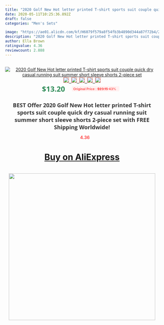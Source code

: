 ```yaml
---
title: "2020 Golf New Hot letter printed T-shirt sports suit couple quick dry casual running suit summer short sleeve shorts 2-piece set"
date: 2020-05-11T10:25:36.892Z
draft: false
categories: "Men's Sets"

image: "https://ae01.alicdn.com/kf/H6079f579a8f54fb3b4890d344a87f72b4/2020-Golf-New-Hot-letter-printed-T-shirt-sports-suit-couple-quick-dry-casual-running-suit.jpg"
description: "2020 Golf New Hot letter printed T-shirt sports suit couple quick dry casual running suit summer short sleeve shorts 2-piece set"
author: Ella Brown
ratingvalue: 4.36
reviewcount: 2.888
---
```

<br>
<div style="text-align: center;">
<a href="https://s.click.aliexpress.com/e/_AXjldb" target="_blank" rel="nofollow noopener noreferrer"><img alt="2020 Golf New Hot letter printed T-shirt sports suit couple quick dry casual running suit summer short sleeve shorts 2-piece set" class="magnifier-image" src="https://ae01.alicdn.com/kf/H6079f579a8f54fb3b4890d344a87f72b4/2020-Golf-New-Hot-letter-printed-T-shirt-sports-suit-couple-quick-dry-casual-running-suit.jpg_640x640.jpg">
<br>
<img style="border:1px solid salmon" src="https://ae01.alicdn.com/kf/H6079f579a8f54fb3b4890d344a87f72b4/2020-Golf-New-Hot-letter-printed-T-shirt-sports-suit-couple-quick-dry-casual-running-suit.jpg_120x120.jpg">&nbsp;&nbsp;<img style="border:1px solid salmon" src="https://ae01.alicdn.com/kf/H0c0166a4ba344e588f4858991b3683a8J/2020-Golf-New-Hot-letter-printed-T-shirt-sports-suit-couple-quick-dry-casual-running-suit.jpg_120x120.jpg">&nbsp;&nbsp;<img style="border:1px solid salmon" src="https://ae01.alicdn.com/kf/H1fae415bdf4747849a9734d6b6de1ef0e/2020-Golf-New-Hot-letter-printed-T-shirt-sports-suit-couple-quick-dry-casual-running-suit.jpg_120x120.jpg">&nbsp;&nbsp;<img style="border:1px solid salmon" src="https://ae01.alicdn.com/kf/H10858be532274780811a02efeada9155K/2020-Golf-New-Hot-letter-printed-T-shirt-sports-suit-couple-quick-dry-casual-running-suit.jpg_120x120.jpg">&nbsp;&nbsp;<img style="border:1px solid salmon" src="https://ae01.alicdn.com/kf/Hc323cfe1fd6e43d8a2d1d6f34d65d7a0u/2020-Golf-New-Hot-letter-printed-T-shirt-sports-suit-couple-quick-dry-casual-running-suit.jpg_120x120.jpg"></a></div><br0>
<div style="text-align: center;"><span style="background-color: white; border: 0px; box-sizing: border-box; color: seagreen; display: inline-block; font-family: &quot;open sans&quot; , &quot;arial&quot; , &quot;helvetica&quot; , sans-serif , &quot;heiti&quot;; font-size: 24px; font-stretch: inherit; font-weight: 700; line-height: inherit; margin: 0px 10px 0px 0px; padding: 0px; vertical-align: middle;">$13.20 </span>
<span style="background: rgb(255 , 241 , 241); border-radius: 3px; border: 0px; box-sizing: border-box; color: #ff4747; display: inline-block; font-family: inherit; font-size: 12px; font-stretch: inherit; font-style: inherit; font-variant: inherit; font-weight: 600; line-height: inherit; margin: 0px; padding: 2px 5px; transform: scale(0.9); vertical-align: middle;">Original Price : <b style="text-decoration: line-through;">$23.15 </b> 43%&nbsp;&nbsp;</span></div>
<h1 style="color: #333333; display: inline-block; font-family: &quot;open sans&quot; , &quot;arial&quot; , &quot;helvetica&quot; , sans-serif , &quot;heiti&quot;; font-size: 18px; font-stretch: inherit; font-weight: 700; text-align: center;">BEST Offer 2020 Golf New Hot letter printed T-shirt sports suit couple quick dry casual running suit summer short sleeve shorts 2-piece set with FREE Shipping Worldwide!</h1>
<div style="color: #ff4747; text-align: center;">
<img src="https://4.bp.blogspot.com/-M0ZcTcb-5uY/XleCXlxnR4I/AAAAAAAAAEc/OrjgMkXV1oMQFaCRZj5HQwOCBcu3w1FegCPcBGAYYCw/s1600/star.png" style="height: 15px;">&nbsp;<b>4.36</b></div>
<div class="button_cont" align="center"><a class="buynow_a" href="https://s.click.aliexpress.com/e/_AXjldb" target="_blank" rel="nofollow noopener noreferrer"><H1>Buy on AliExpress</H1></a></div><br>
<div class="separator" style="clear: both; text-align: center;">
<img src="https://lh3.googleusercontent.com/-pTy5HemUv9M/XlePHvY0dAI/AAAAAAAAAE4/0nX5iRUoIWY8eMW9Dpxeirr157OZliDIgCLcBGAsYHQ/s1600/badge.gif" width="480">
</div>
